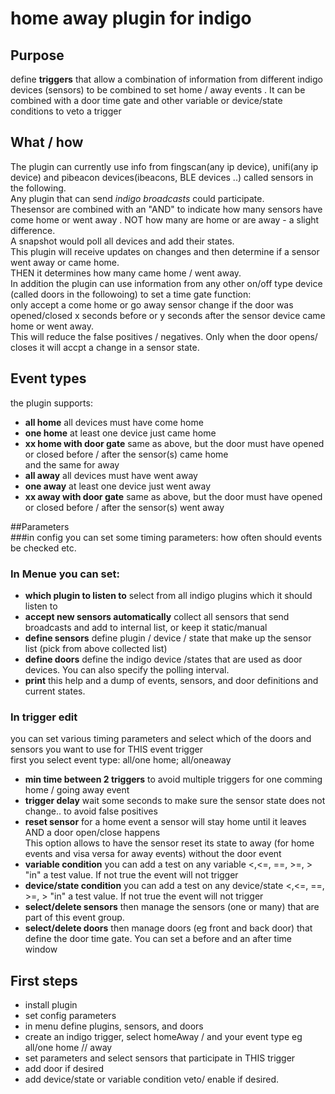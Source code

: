 # home away plugin for indigo

## Purpose 
define **triggers** that allow a combination of information from different indigo devices (sensors) to be combined to set home / away events . 
It can be combined with a door time gate and other variable or device/state conditions to veto a trigger 

## What / how
The plugin can currently use info from fingscan(any ip device), unifi(any ip device) and pibeacon devices(ibeacons, BLE devices ..) called sensors in the following.   
Any plugin that can send *indigo broadcasts* could participate.  
Thesensor are combined with an "AND" to indicate how many sensors have come home or went away . NOT how many are home or are away - a slight difference.   
A snapshot would poll all devices and add their states.   
This plugin will receive updates on changes and then determine if a sensor went away or came home.   
THEN it determines how many came home / went away.  
In addition the plugin can use information from any other on/off type device (called doors in the followoing) to set a time gate function:  
only accept a come home or go away sensor change if the door was opened/closed x seconds before or y seconds after the sensor device came home or went away.  
This will reduce the false positives / negatives. Only when the door opens/ closes it will accpt a change in a sensor state.  

## Event types
the plugin supports:  
* **all home** all devices must have come home  
* **one home** at least one device just came home   
* **xx home with door gate** same as above, but the door must have opened or closed before / after the sensor(s) came home  
and the same for away  
* **all away** all devices must have went away  
* **one away** at least one device just went away  
* **xx away with door gate** same as above, but the door must have opened or closed before / after the sensor(s) went away  

##Parameters  
###in config you can set some timing parameters: how often should events be checked etc.  

### In Menue you can set:  
* **which plugin to listen to** select from all indigo plugins which it should listen to   
* **accept new sensors automatically**  collect all sensors that send broadcasts and add to internal list, or keep it static/manual 
* **define sensors** define plugin / device / state that make up the sensor list (pick from above collected list)   
* **define doors** define the indigo device /states that are used as door devices. You can also specify the polling interval.  
* **print** this help and a dump of events, sensors, and door definitions and current states.  

### In trigger edit
you can set various timing parameters and select which of the doors and sensors you want to use for THIS event trigger  
first you select event type: all/one home;  all/oneaway   
* **min time between 2 triggers** to avoid multiple triggers for one comming home / going away event  
* **trigger delay** wait some seconds to make sure the sensor state does not change.. to avoid false positives  
* **reset sensor** for a home event a sensor will stay home until it leaves AND a door open/close happens  
This option allows to have the sensor reset its state to away (for home events and visa versa for away events) without the door event  
* **variable condition** you can add a test on any variable <,<=, ==, >=, > "in" a test value. If not true the event will not trigger  
* **device/state condition** you can add a test on any device/state <,<=, ==, >=, > "in" a test value. If not true the event will not trigger  
* **select/delete sensors** then manage the sensors (one or many) that are part of this event group.  
* **select/delete doors** then manage doors (eg front and back door) that define the door time gate. You can set a before and an after time window   

## First steps
* install plugin
* set config parameters
* in menu define plugins, sensors, and doors
* create an indigo trigger, select homeAway / and your event type eg all/one home // away
* set parameters and select sensors that participate in THIS trigger 
* add door if desired
* add device/state or variable condition veto/ enable if desired.

 
